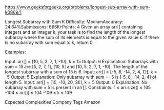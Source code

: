 https://www.geeksforgeeks.org/problems/longest-sub-array-with-sum-k0809/1

Longest Subarray with Sum K
Difficulty: MediumAccuracy: 24.64%Submissions: 666K+Points: 4
Given an array arr[] containing integers and an integer k, your task is to find the length of the longest subarray where the sum of its elements is equal to the given value k. If there is no subarray with sum equal to k, return 0.

Examples:

Input: arr[] = [10, 5, 2, 7, 1, -10], k = 15
Output: 6
Explanation: Subarrays with sum = 15 are [5, 2, 7, 1], [10, 5] and [10, 5, 2, 7, 1, -10]. The length of the longest subarray with a sum of 15 is 6.
Input: arr[] = [-5, 8, -14, 2, 4, 12], k = -5
Output: 5
Explanation: Only subarray with sum = -5 is [-5, 8, -14, 2, 4] of length 5.
Input: arr[] = [10, -10, 20, 30], k = 5
Output: 0
Explanation: No subarray with sum = 5 is present in arr[].
Constraints:
1 ≤ arr.size() ≤ 105
-104 ≤ arr[i] ≤ 104
-109 ≤ k ≤ 109

Expected Complexities
Company Tags
Amazon
